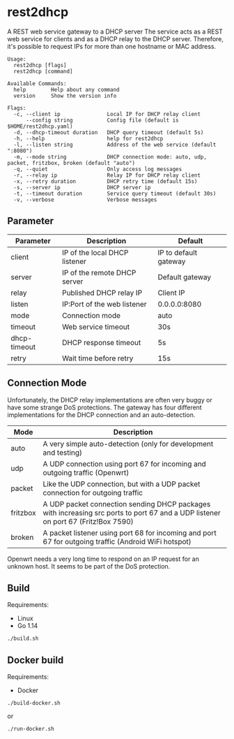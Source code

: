 # rest2dhcp


A REST web service gateway to a DHCP server
The service acts as a REST web service for clients and as a DHCP relay to the DHCP server.
Therefore, it's possible to request IPs for more than one hostname or MAC address.
```
Usage:
  rest2dhcp [flags]
  rest2dhcp [command]

Available Commands:
  help        Help about any command
  version     Show the version info

Flags:
  -c, --client ip               Local IP for DHCP relay client
      --config string           Config file (default is $HOME/rest2dhcp.yaml)
  -d, --dhcp-timeout duration   DHCP query timeout (default 5s)
  -h, --help                    help for rest2dhcp
  -l, --listen string           Address of the web service (default ":8080")
  -m, --mode string             DHCP connection mode: auto, udp, packet, fritzbox, broken (default "auto")
  -q, --quiet                   Only access log messages
  -r, --relay ip                Relay IP for DHCP relay client
  -x, --retry duration          DHCP retry time (default 15s)
  -s, --server ip               DHCP server ip
  -t, --timeout duration        Service query timeout (default 30s)
  -v, --verbose                 Verbose messages
```

## Parameter

| Parameter      | Description                          | Default         |
|--------------|--------------------------------|-----------------|
| client       | IP of the local DHCP listener  | IP to default gateway       |
| server       | IP of the remote DHCP server   | Default gateway |
| relay        | Published DHCP relay IP        | Client IP       |
| listen       | IP:Port of the web listener    | 0.0.0.0:8080    |
| mode         | Connection mode                | auto            |
| timeout      | Web service timeout            | 30s             |
| dhcp-timeout | DHCP response timeout          | 5s             |
| retry        | Wait time before retry         | 15s             |


## Connection Mode

Unfortunately, the DHCP relay implementations are often very buggy or have some strange DoS protections.
The gateway has four different implementations for the DHCP connection and an auto-detection.

| Mode      | Description                               |
|-----------|-------------------------------------------|
| auto      | A very simple auto-detection (only for development and testing) |
| udp       | A UDP connection using port 67 for incoming and outgoing traffic (Openwrt) |
| packet    | Like the UDP connection, but with a UDP packet connection for outgoing traffic |
| fritzbox  | A UDP packet connection sending DHCP packages with increasing src ports to port 67 and a UDP listener on port 67 (Fritz!Box 7590) |   
| broken    | A packet listener using port 68 for incoming and port 67 for outgoing traffic (Android WiFi hotspot) |

Openwrt needs a very long time to respond on an IP request for an unknown host. It seems to be part of the DoS protection.

## Build

Requirements:
* Linux
* Go 1.14 

```
./build.sh
```

## Docker build

Requirements:
* Docker

```
./build-docker.sh
```
or
```
./run-docker.sh
```
